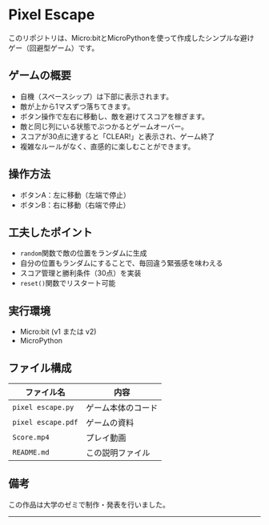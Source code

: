 # Pixel Escape

このリポジトリは、Micro:bitとMicroPythonを使って作成したシンプルな避けゲー（回避型ゲーム）です。

## ゲームの概要

- 自機（スペースシップ）は下部に表示されます。
- 敵が上から1マスずつ落ちてきます。
- ボタン操作で左右に移動し、敵を避けてスコアを稼ぎます。
- 敵と同じ列にいる状態でぶつかるとゲームオーバー。
- スコアが30点に達すると「CLEAR!」と表示され、ゲーム終了
- 複雑なルールがなく、直感的に楽しむことができます。

## 操作方法

- ボタンA：左に移動（左端で停止）
- ボタンB：右に移動（右端で停止）

## 工夫したポイント

- `random`関数で敵の位置をランダムに生成
- 自分の位置もランダムにすることで、毎回違う緊張感を味わえる
- スコア管理と勝利条件（30点）を実装
- `reset()`関数でリスタート可能

## 実行環境

- Micro:bit (v1 または v2)
- MicroPython

## ファイル構成
| ファイル名         | 内容              |
|--------------|------------------------|
| `pixel escape.py` | ゲーム本体のコード |
| `pixel escape.pdf` | ゲームの資料 |
| `Score.mp4` | プレイ動画 |
| `README.md` | この説明ファイル |

## 備考

この作品は大学のゼミで制作・発表を行いました。

---

